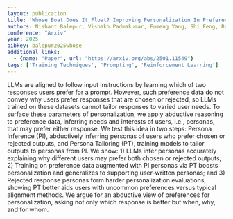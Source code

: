 ```yaml
---
layout: publication
title: 'Whose Boat Does It Float? Improving Personalization In Preference Tuning Via Inferred User Personas'
authors: Nishant Balepur, Vishakh Padmakumar, Fumeng Yang, Shi Feng, Rachel Rudinger, Jordan Lee Boyd-graber
conference: "Arxiv"
year: 2025
bibkey: balepur2025whose
additional_links:
  - {name: "Paper", url: "https://arxiv.org/abs/2501.11549"}
tags: ['Training Techniques', 'Prompting', 'Reinforcement Learning']
---
```

LLMs are aligned to follow input instructions by learning which of two responses users prefer for a prompt. However, such preference data do not convey why users prefer responses that are chosen or rejected, so LLMs trained on these datasets cannot tailor responses to varied user needs. To surface these parameters of personalization, we apply abductive reasoning to preference data, inferring needs and interests of users, i.e., personas, that may prefer either response. We test this idea in two steps: Persona Inference (PI), abductively inferring personas of users who prefer chosen or rejected outputs, and Persona Tailoring (PT), training models to tailor outputs to personas from PI. We show: 1) LLMs infer personas accurately explaining why different users may prefer both chosen or rejected outputs; 2) Training on preference data augmented with PI personas via PT boosts personalization and generalizes to supporting user-written personas; and 3) Rejected response personas form harder personalization evaluations, showing PT better aids users with uncommon preferences versus typical alignment methods. We argue for an abductive view of preferences for personalization, asking not only which response is better but when, why, and for whom.
